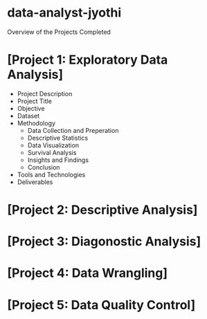 # data-analyst-jyothi
Overview of the Projects Completed
# [Project 1: Exploratory Data Analysis]
- Project Description
- Project Title
- Objective
- Dataset
- Methodology
  - Data Collection and Preperation
  - Descriptive Statistics
  - Data Visualization
  - Survival Analysis
  - Insights and Findings
  - Conclusion
- Tools and Technologies
- Deliverables
 
# [Project 2: Descriptive Analysis]
# [Project 3: Diagonostic Analysis]
# [Project 4: Data Wrangling]
# [Project 5: Data Quality Control]
